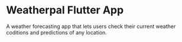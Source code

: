 # Weatherpal Flutter App

A weather forecasting app that lets users check their current weather coditions and predictions of any location.


